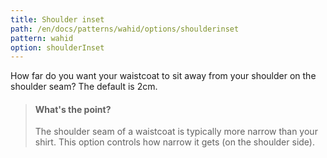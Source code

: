 ```yaml
---
title: Shoulder inset
path: /en/docs/patterns/wahid/options/shoulderinset
pattern: wahid
option: shoulderInset
---
```


How far do you want your waistcoat to sit away from your shoulder on the shoulder seam? The default is 2cm.

> #### What's the point?
> 
> The shoulder seam of a waistcoat is typically more narrow than your shirt. This option controls how narrow it gets (on the shoulder side).